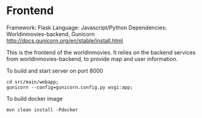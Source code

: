 # Frontend

Framework:	Flask
Language:	Javascript/Python
Dependencies:	Worldinmovies-backend, Gunicorn http://docs.gunicorn.org/en/stable/install.html

This is the frontend of the worldinmovies.
It relies on the backend services from worldinmovies-backend, to provide map and user information.

To build and start server on port 8000
```
cd src/main/webapp;
gunicorn --config=gunicorn.config.py wsgi:app;
```

To build docker image
```
mvn clean install -Pdocker
```
